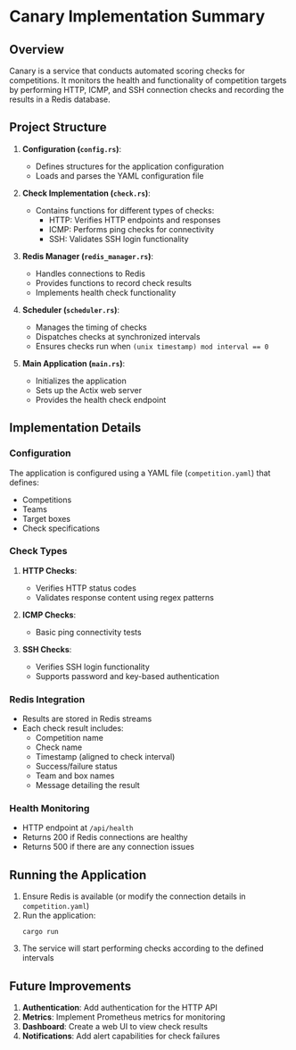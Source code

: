 # Canary Implementation Summary

## Overview
Canary is a service that conducts automated scoring checks for competitions. It monitors the health and functionality of competition targets by performing HTTP, ICMP, and SSH connection checks and recording the results in a Redis database.

## Project Structure

1. **Configuration (`config.rs`)**: 
   - Defines structures for the application configuration
   - Loads and parses the YAML configuration file

2. **Check Implementation (`check.rs`)**:
   - Contains functions for different types of checks:
     - HTTP: Verifies HTTP endpoints and responses
     - ICMP: Performs ping checks for connectivity
     - SSH: Validates SSH login functionality

3. **Redis Manager (`redis_manager.rs`)**:
   - Handles connections to Redis
   - Provides functions to record check results
   - Implements health check functionality

4. **Scheduler (`scheduler.rs`)**:
   - Manages the timing of checks
   - Dispatches checks at synchronized intervals
   - Ensures checks run when `(unix timestamp) mod interval == 0`

5. **Main Application (`main.rs`)**:
   - Initializes the application
   - Sets up the Actix web server
   - Provides the health check endpoint

## Implementation Details

### Configuration
The application is configured using a YAML file (`competition.yaml`) that defines:
- Competitions
- Teams
- Target boxes
- Check specifications

### Check Types
1. **HTTP Checks**:
   - Verifies HTTP status codes
   - Validates response content using regex patterns

2. **ICMP Checks**:
   - Basic ping connectivity tests

3. **SSH Checks**:
   - Verifies SSH login functionality
   - Supports password and key-based authentication

### Redis Integration
- Results are stored in Redis streams
- Each check result includes:
  - Competition name
  - Check name
  - Timestamp (aligned to check interval)
  - Success/failure status
  - Team and box names
  - Message detailing the result

### Health Monitoring
- HTTP endpoint at `/api/health`
- Returns 200 if Redis connections are healthy
- Returns 500 if there are any connection issues

## Running the Application

1. Ensure Redis is available (or modify the connection details in `competition.yaml`)
2. Run the application:
   ```
   cargo run
   ```
3. The service will start performing checks according to the defined intervals

## Future Improvements

1. **Authentication**: Add authentication for the HTTP API
2. **Metrics**: Implement Prometheus metrics for monitoring
3. **Dashboard**: Create a web UI to view check results
4. **Notifications**: Add alert capabilities for check failures
